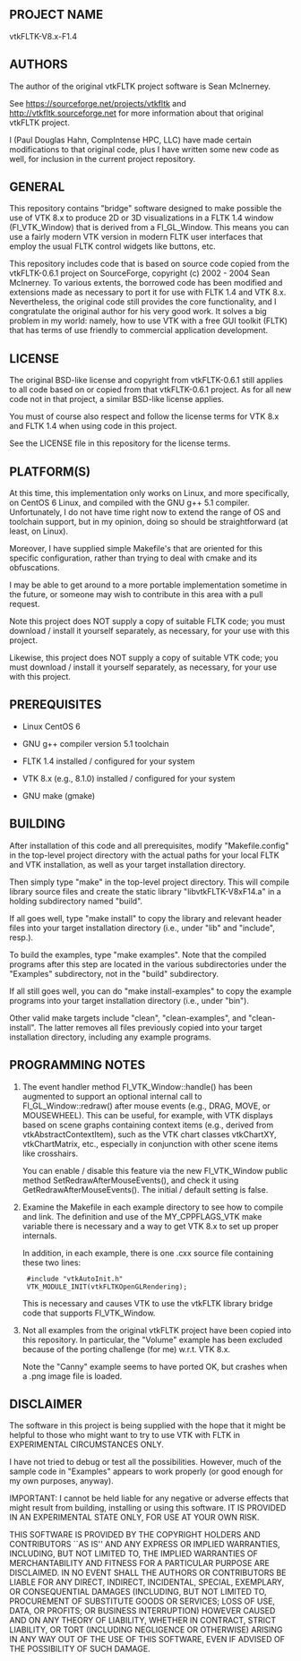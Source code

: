 PROJECT NAME
------------
vtkFLTK-V8.x-F1.4


AUTHORS
-------
The author of the original vtkFLTK project software is Sean McInerney.

See https://sourceforge.net/projects/vtkfltk and http://vtkfltk.sourceforge.net
for more information about that original vtkFLTK project.

I (Paul Douglas Hahn, CompIntense HPC, LLC) have made certain modifications to
that original code, plus I have written some new code as well, for inclusion in
the current project repository.


GENERAL
-------
This repository contains "bridge" software designed to make possible the use of
VTK 8.x to produce 2D or 3D visualizations in a FLTK 1.4 window (Fl_VTK_Window)
that is derived from a Fl_GL_Window. This means you can use a fairly modern VTK
version in modern FLTK user interfaces that employ the usual FLTK control widgets
like buttons, etc.

This repository includes code that is based on source code copied from the
vtkFLTK-0.6.1 project on SourceForge, copyright (c) 2002 - 2004 Sean McInerney.
To various extents, the borrowed code has been modified and extensions made as
necessary to port it for use with FLTK 1.4 and VTK 8.x. Nevertheless, the original
code still provides the core functionality, and I congratulate the original author
for his very good work. It solves a big problem in my world: namely, how to use
VTK with a free GUI toolkit (FLTK) that has terms of use friendly to commercial
application development.


LICENSE
-------
The original BSD-like license and copyright from vtkFLTK-0.6.1 still applies to
all code based on or copied from that vtkFLTK-0.6.1 project. As for all new code
not in that project, a similar BSD-like license applies.

You must of course also respect and follow the license terms for VTK 8.x and FLTK 1.4
when using code in this project.

See the LICENSE file in this repository for the license terms.


PLATFORM(S)
-----------
At this time, this implementation only works on Linux, and more specifically,
on CentOS 6 Linux, and compiled with the GNU g++ 5.1 compiler. Unfortunately,
I do not have time right now to extend the range of OS and toolchain support,
but in my opinion, doing so should be straightforward (at least, on Linux).

Moreover, I have supplied simple Makefile's that are oriented for this
specific configuration, rather than trying to deal with cmake and its
obfuscations.

I may be able to get around to a more portable implementation sometime in the
future, or someone may wish to contribute in this area with a pull request.

Note this project does NOT supply a copy of suitable FLTK code; you must
download / install it yourself separately, as necessary, for your use with
this project.

Likewise, this project does NOT supply a copy of suitable VTK code; you must
download / install it yourself separately, as necessary, for your use with
this project.


PREREQUISITES
-------------
  * Linux CentOS 6

  * GNU g++ compiler version 5.1 toolchain

  * FLTK 1.4 installed / configured for your system

  * VTK 8.x (e.g., 8.1.0) installed / configured for your system

  * GNU make (gmake)


BUILDING
--------
After installation of this code and all prerequisites, modify "Makefile.config"
in the top-level project directory with the actual paths for your local FLTK
and VTK installation, as well as your target installation directory.

Then simply type "make" in the top-level project directory. This will compile
library source files and create the static library "libvtkFLTK-V8xF14.a" in
a holding subdirectory named "build".

If all goes well, type "make install" to copy the library and relevant header
files into your target installation directory (i.e., under "lib" and "include",
resp.).

To build the examples, type "make examples". Note that the compiled programs
after this step are located in the various subdirectories under the "Examples"
subdirectory, not in the "build" subdirectory.

If all still goes well, you can do "make install-examples" to copy the example
programs into your target installation directory (i.e., under "bin").

Other valid make targets include "clean", "clean-examples", and "clean-install".
The latter removes all files previously copied into your target installation
directory, including any example programs.


PROGRAMMING NOTES
-----------------
1. The event handler method Fl_VTK_Window::handle() has been augmented to
support an optional internal call to Fl_GL_Window::redraw() after mouse
events (e.g., DRAG, MOVE, or MOUSEWHEEL). This can be useful, for example,
with VTK displays based on scene graphs containing context items (e.g.,
derived from vtkAbstractContextItem), such as the VTK chart classes vtkChartXY,
vtkChartMatrix, etc., especially in conjunction with other scene items
like crosshairs.

   You can enable / disable this feature via the new Fl_VTK_Window public method
SetRedrawAfterMouseEvents(), and check it using GetRedrawAfterMouseEvents().
The initial / default setting is false.

2) Examine the Makefile in each example directory to see how to compile and
link. The definition and use of the MY_CPPFLAGS_VTK make variable there is necessary and a
way to get VTK 8.x to set up proper internals.

   In addition, in each example, there is one .cxx source file containing these two lines:

        #include "vtkAutoInit.h"
        VTK_MODULE_INIT(vtkFLTKOpenGLRendering);

   This is necessary and causes VTK to use the vtkFLTK library bridge code that supports
Fl_VTK_Window.

3) Not all examples from the original vtkFLTK project have been copied into
this repository. In particular, the "Volume" example has been excluded because
of the porting challenge (for me) w.r.t. VTK 8.x.

   Note the "Canny" example seems to have ported OK, but crashes when a .png image
file is loaded.


DISCLAIMER
----------
The software in this project is being supplied with the hope that it might be
helpful to those who might want to try to use VTK with FLTK in EXPERIMENTAL
CIRCUMSTANCES ONLY.

I have not tried to debug or test all the possibilities. However, much of
the sample code in "Examples" appears to work properly (or good enough for
my own purposes, anyway).

IMPORTANT: I cannot be held liable for any negative or adverse effects that
might result from building, installing or using this software. IT IS PROVIDED
IN AN EXPERIMENTAL STATE ONLY, FOR USE AT YOUR OWN RISK.

  THIS SOFTWARE IS PROVIDED BY THE COPYRIGHT HOLDERS AND CONTRIBUTORS ``AS IS''
  AND ANY EXPRESS OR IMPLIED WARRANTIES, INCLUDING, BUT NOT LIMITED TO, THE
  IMPLIED WARRANTIES OF MERCHANTABILITY AND FITNESS FOR A PARTICULAR PURPOSE
  ARE DISCLAIMED. IN NO EVENT SHALL THE AUTHORS OR CONTRIBUTORS BE LIABLE FOR
  ANY DIRECT, INDIRECT, INCIDENTAL, SPECIAL, EXEMPLARY, OR CONSEQUENTIAL
  DAMAGES (INCLUDING, BUT NOT LIMITED TO, PROCUREMENT OF SUBSTITUTE GOODS OR
  SERVICES; LOSS OF USE, DATA, OR PROFITS; OR BUSINESS INTERRUPTION) HOWEVER
  CAUSED AND ON ANY THEORY OF LIABILITY, WHETHER IN CONTRACT, STRICT LIABILITY,
  OR TORT (INCLUDING NEGLIGENCE OR OTHERWISE) ARISING IN ANY WAY OUT OF THE USE
  OF THIS SOFTWARE, EVEN IF ADVISED OF THE POSSIBILITY OF SUCH DAMAGE.



